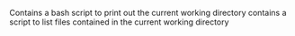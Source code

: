 Contains a bash script to print out the current working directory
contains a script to list files contained in the current working directory

